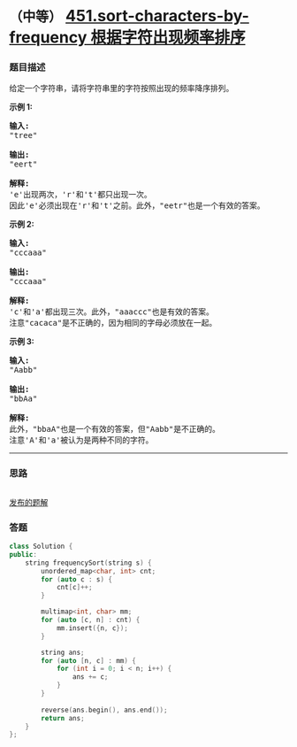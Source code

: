 # `（中等）` [451.sort-characters-by-frequency 根据字符出现频率排序](https://leetcode-cn.com/problems/sort-characters-by-frequency/)

### 题目描述
<p>给定一个字符串，请将字符串里的字符按照出现的频率降序排列。</p>

<p><strong>示例 1:</strong></p>

<pre><strong>输入:</strong>
"tree"

<strong>输出:</strong>
"eert"

<strong>解释:
</strong>'e'出现两次，'r'和't'都只出现一次。
因此'e'必须出现在'r'和't'之前。此外，"eetr"也是一个有效的答案。
</pre>

<p><strong>示例 2:</strong></p>

<pre><strong>输入:</strong>
"cccaaa"

<strong>输出:</strong>
"cccaaa"

<strong>解释:
</strong>'c'和'a'都出现三次。此外，"aaaccc"也是有效的答案。
注意"cacaca"是不正确的，因为相同的字母必须放在一起。
</pre>

<p><strong>示例 3:</strong></p>

<pre><strong>输入:</strong>
"Aabb"

<strong>输出:</strong>
"bbAa"

<strong>解释:
</strong>此外，"bbaA"也是一个有效的答案，但"Aabb"是不正确的。
注意'A'和'a'被认为是两种不同的字符。
</pre>


---
### 思路
```
```

[发布的题解](https://leetcode-cn.com/problems/sort-characters-by-frequency/solution/sort-characters-by-frequency-by-ikaruga-317u/)

### 答题
``` C++
class Solution {
public:
    string frequencySort(string s) {
        unordered_map<char, int> cnt;
        for (auto c : s) {
            cnt[c]++;
        }

        multimap<int, char> mm;
        for (auto [c, n] : cnt) {
            mm.insert({n, c});
        }

        string ans;
        for (auto [n, c] : mm) {
            for (int i = 0; i < n; i++) {
                ans += c;
            }
        }
        
        reverse(ans.begin(), ans.end());
        return ans;
    }
};
```




